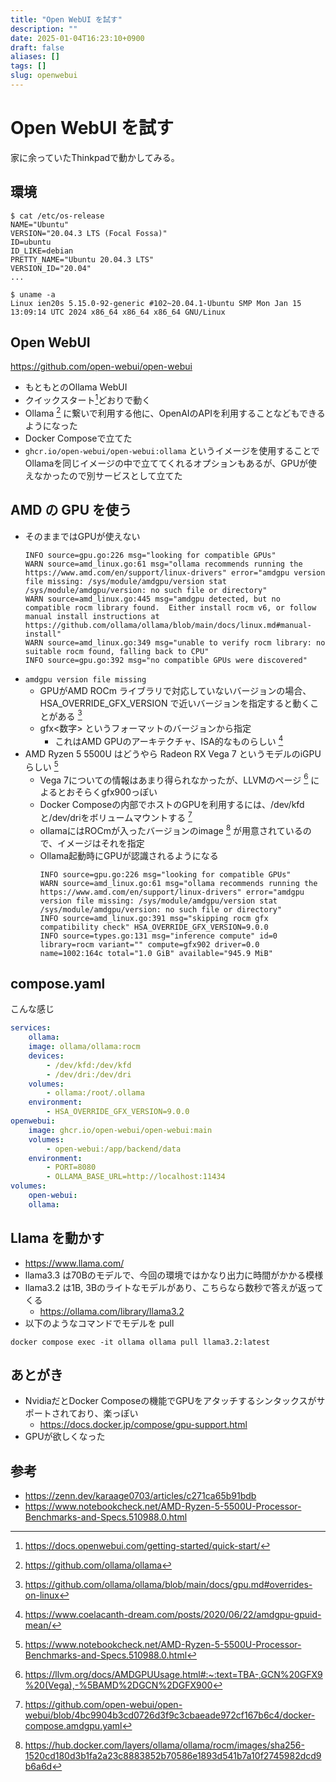 ```yaml
---
title: "Open WebUI を試す"
description: ""
date: 2025-01-04T16:23:10+0900
draft: false
aliases: []
tags: []
slug: openwebui
---
```


# Open WebUI を試す

家に余っていたThinkpadで動かしてみる。

## 環境

```shell
$ cat /etc/os-release
NAME="Ubuntu"
VERSION="20.04.3 LTS (Focal Fossa)"
ID=ubuntu
ID_LIKE=debian
PRETTY_NAME="Ubuntu 20.04.3 LTS"
VERSION_ID="20.04"
...

$ uname -a
Linux ien20s 5.15.0-92-generic #102~20.04.1-Ubuntu SMP Mon Jan 15 13:09:14 UTC 2024 x86_64 x86_64 x86_64 GNU/Linux
```

## Open WebUI

https://github.com/open-webui/open-webui

- もともとのOllama WebUI
- クイックスタート[^1]どおりで動く
- Ollama [^2] に繋いで利用する他に、OpenAIのAPIを利用することなどもできるようになった
- Docker Composeで立てた
- `ghcr.io/open-webui/open-webui:ollama` というイメージを使用することでOllamaを同じイメージの中で立ててくれるオプションもあるが、GPUが使えなかったので別サービスとして立てた

[^1]: https://docs.openwebui.com/getting-started/quick-start/
[^2]: https://github.com/ollama/ollama


## AMD の GPU を使う

- そのままではGPUが使えない
    ```text
    INFO source=gpu.go:226 msg="looking for compatible GPUs"
    WARN source=amd_linux.go:61 msg="ollama recommends running the https://www.amd.com/en/support/linux-drivers" error="amdgpu version file missing: /sys/module/amdgpu/version stat /sys/module/amdgpu/version: no such file or directory"
    WARN source=amd_linux.go:445 msg="amdgpu detected, but no compatible rocm library found.  Either install rocm v6, or follow manual install instructions at https://github.com/ollama/ollama/blob/main/docs/linux.md#manual-install"
    WARN source=amd_linux.go:349 msg="unable to verify rocm library: no suitable rocm found, falling back to CPU"
    INFO source=gpu.go:392 msg="no compatible GPUs were discovered"
    ```
- `amdgpu version file missing`
    - GPUがAMD ROCm ライブラリで対応していないバージョンの場合、HSA_OVERRIDE_GFX_VERSION で近いバージョンを指定すると動くことがある [^3] 
    - gfx\<数字\> というフォーマットのバージョンから指定
        - これはAMD GPUのアーキテクチャ、ISA的なものらしい [^4]
- AMD Ryzen 5 5500U はどうやら Radeon RX Vega 7 というモデルのiGPUらしい [^5]
    - Vega 7についての情報はあまり得られなかったが、LLVMのページ [^6] によるとおそらくgfx900っぽい
    - Docker Composeの内部でホストのGPUを利用するには、/dev/kfdと/dev/driをボリュームマウントする [^7]
    - ollamaにはROCmが入ったバージョンのimage [^8] が用意されているので、イメージはそれを指定
    - Ollama起動時にGPUが認識されるようになる
        ```
        INFO source=gpu.go:226 msg="looking for compatible GPUs"
        WARN source=amd_linux.go:61 msg="ollama recommends running the https://www.amd.com/en/support/linux-drivers" error="amdgpu version file missing: /sys/module/amdgpu/version stat /sys/module/amdgpu/version: no such file or directory"
        INFO source=amd_linux.go:391 msg="skipping rocm gfx compatibility check" HSA_OVERRIDE_GFX_VERSION=9.0.0
        INFO source=types.go:131 msg="inference compute" id=0 library=rocm variant="" compute=gfx902 driver=0.0 name=1002:164c total="1.0 GiB" available="945.9 MiB"
        ```
        
[^3]: https://github.com/ollama/ollama/blob/main/docs/gpu.md#overrides-on-linux
[^4]: https://www.coelacanth-dream.com/posts/2020/06/22/amdgpu-gpuid-mean/
[^5]: https://www.notebookcheck.net/AMD-Ryzen-5-5500U-Processor-Benchmarks-and-Specs.510988.0.html
[^6]: https://llvm.org/docs/AMDGPUUsage.html#:~:text=TBA-,GCN%20GFX9%20(Vega),-%5BAMD%2DGCN%2DGFX900
[^7]: https://github.com/open-webui/open-webui/blob/4bc9904b3cd0726d3f9c3cbaeade972cf167b6c4/docker-compose.amdgpu.yaml
[^8]: https://hub.docker.com/layers/ollama/ollama/rocm/images/sha256-1520cd180d3b1fa2a23c8883852b70586e1893d541b7a10f2745982dcd9b6a6d
    

## compose.yaml

こんな感じ
    
```yaml
services:
    ollama:
    image: ollama/ollama:rocm
    devices:
        - /dev/kfd:/dev/kfd
        - /dev/dri:/dev/dri
    volumes:
        - ollama:/root/.ollama
    environment:
        - HSA_OVERRIDE_GFX_VERSION=9.0.0
openwebui:
    image: ghcr.io/open-webui/open-webui:main
    volumes:
        - open-webui:/app/backend/data
    environment:
        - PORT=8080
        - OLLAMA_BASE_URL=http://localhost:11434
volumes:
    open-webui:
    ollama:
```
    
## Llama を動かす

- https://www.llama.com/
- llama3.3 は70Bのモデルで、今回の環境ではかなり出力に時間がかかる模様
- llama3.2 は1B, 3Bのライトなモデルがあり、こちらなら数秒で答えが返ってくる
    - https://ollama.com/library/llama3.2
- 以下のようなコマンドでモデルを pull
```shell
docker compose exec -it ollama ollama pull llama3.2:latest
```
        
## あとがき

- NvidiaだとDocker Composeの機能でGPUをアタッチするシンタックスがサポートされており、楽っぽい
    - https://docs.docker.jp/compose/gpu-support.html
- GPUが欲しくなった

## 参考

- https://zenn.dev/karaage0703/articles/c271ca65b91bdb
- https://www.notebookcheck.net/AMD-Ryzen-5-5500U-Processor-Benchmarks-and-Specs.510988.0.html
